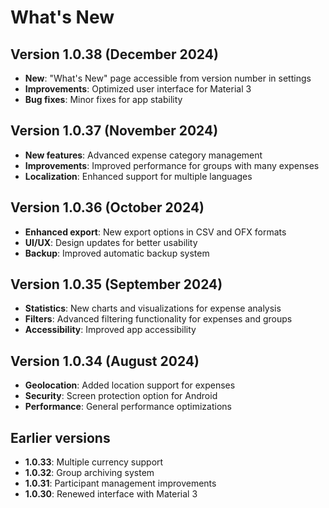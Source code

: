 # What's New

## Version 1.0.38 (December 2024)
- **New**: "What's New" page accessible from version number in settings
- **Improvements**: Optimized user interface for Material 3
- **Bug fixes**: Minor fixes for app stability

## Version 1.0.37 (November 2024)
- **New features**: Advanced expense category management
- **Improvements**: Improved performance for groups with many expenses
- **Localization**: Enhanced support for multiple languages

## Version 1.0.36 (October 2024)
- **Enhanced export**: New export options in CSV and OFX formats
- **UI/UX**: Design updates for better usability
- **Backup**: Improved automatic backup system

## Version 1.0.35 (September 2024)
- **Statistics**: New charts and visualizations for expense analysis
- **Filters**: Advanced filtering functionality for expenses and groups
- **Accessibility**: Improved app accessibility

## Version 1.0.34 (August 2024)
- **Geolocation**: Added location support for expenses
- **Security**: Screen protection option for Android
- **Performance**: General performance optimizations

## Earlier versions
- **1.0.33**: Multiple currency support
- **1.0.32**: Group archiving system
- **1.0.31**: Participant management improvements
- **1.0.30**: Renewed interface with Material 3